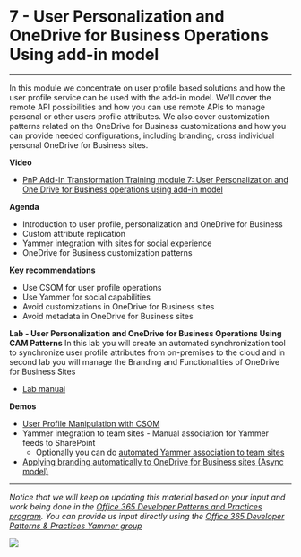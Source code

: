 # 7 - User Personalization and OneDrive for Business Operations Using add-in model #

----------

In this module we concentrate on user profile based solutions and how the user profile service can be used with the add-in model. We'll cover the remote API possibilities and how you can use remote APIs to manage personal or other users profile attributes. We also cover customization patterns related on the OneDrive for Business customizations and how you can provide needed configurations, including branding, cross individual personal OneDrive for Business sites. 

**Video**
- [PnP Add-In Transformation Training module 7: User Personalization and One Drive for Business operations using add-in model](https://channel9.msdn.com/blogs/OfficeDevPnP/PnP-Add-In-Transformation-Training-module-7-User-Personalization-and-One-Drive-for-Business-operatio)

**Agenda**
- Introduction to user profile, personalization and OneDrive for Business
- Custom attribute replication
- Yammer integration with sites for social experience
- OneDrive for Business customization patterns


**Key recommendations**
- Use CSOM for user profile operations 
- Use Yammer for social capabilities
- Avoid customizations in OneDrive for Business sites
- Avoid metadata in OneDrive for Business sites


**Lab - User Personalization and OneDrive for Business Operations Using CAM Patterns**
In this lab you will create an automated synchronization tool to synchronize user profile attributes from on-premises to the cloud and in second lab you will manage the Branding and Functionalities of OneDrive for Business Sites 

- [Lab manual](Lab.md)

**Demos**
- [User Profile Manipulation with CSOM](https://github.com/OfficeDev/PnP/tree/dev/Samples/UserProfile.Manipulation.CSOM)
- Yammer integration to team sites - Manual association for Yammer feeds to SharePoint
  - Optionally you can do [automated Yammer association to team sites](https://github.com/OfficeDev/PnP/tree/dev/Scenarios/Provisioning.Yammer)
- [Applying branding automatically to OneDrive for Business sites (Async model)](https://github.com/OfficeDev/PnP/tree/master/Solutions/OD4B.Configuration.Async)

----------

*Notice that we will keep on updating this material based on your input and work being done in the [Office 365 Developer Patterns and Practices program](http://aka.ms/officedevpnp). You can provide us input directly using the [Office 365 Developer Patterns & Practices Yammer group](http://aka.ms/officedevpnpyammer)*

![](https://camo.githubusercontent.com/a732087ed949b0f2f84f5f02b8c79f1a9dd96f65/687474703a2f2f692e696d6775722e636f6d2f6c3031686876452e706e67)
